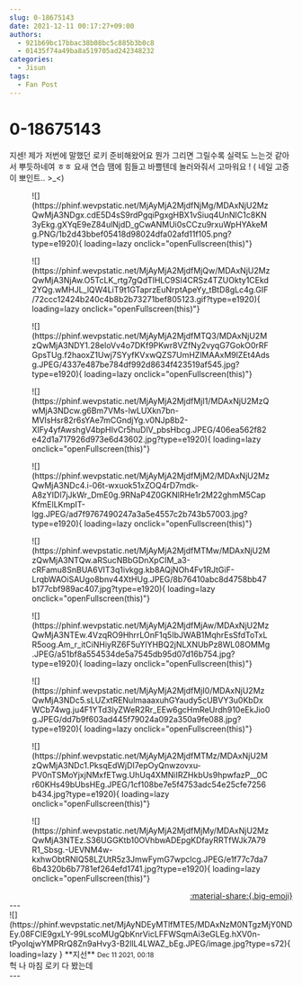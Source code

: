 ```yaml
---
slug: 0-18675143
date: 2021-12-11 00:17:27+09:00
authors:
  - 921b69bc17bbac38b08bc5c885b3b0c8
  - 01435f74a49ba8a519705ad242348232
categories:
  - Jisun
tags:
  - Fan Post
---
```


# 0-18675143

<div class="post-container" markdown="1">
<div class="content-container md-sidebar__scrollwrap" markdown="1">

지센! 제가 저번에 말했던 로키 준비해왔어요 뭔가 그리면 그릴수록 실력도 느는것 같아서 뿌듯하네여 ㅎㅎ 요새 연습 땜에 힘들고 바쁠텐데 놀러와줘서 고마워요 ! ( 네일 고증이 뽀인트.. &gt;_&lt;)
<figure markdown="1">
![](https://phinf.wevpstatic.net/MjAyMjA2MjdfNjMg/MDAxNjU2MzQwMjA3NDgx.cdE5D4sS9rdPgqiPgxgHBX1vSiuq4UnNIC1c8KN3yEkg.gXYqE9eZ84ulNjdD_gCwANMUi0sCCzu9rxuWpHYAkeMg.PNG/1b2d43bbef05418d98024dfa02afd11f105.png?type=e1920){ loading=lazy onclick="openFullscreen(this)"}
</figure>

<figure markdown="1">
![](https://phinf.wevpstatic.net/MjAyMjA2MjdfMjQw/MDAxNjU2MzQwMjA3NjAw.O5TcLK_rtg7gQdTlHLC9SI4CRSz4TZUOkty1CEkd2YQg.wMHJL_lQW4LiT9t1GTaprzEuNrptApeYy_tBtD8gLc4g.GIF/72ccc12424b240c4b8b2b73271bef805123.gif?type=e1920){ loading=lazy onclick="openFullscreen(this)"}
</figure>

<figure markdown="1">
![](https://phinf.wevpstatic.net/MjAyMjA2MjdfMTQ3/MDAxNjU2MzQwMjA3NDY1.28eloVv4o7DKf9PKwr8VZfNy2vyqG7GokO0rRFGpsTUg.f2haoxZ1Uwj7SYyfKVxwQZS7UmHZlMAAxM9lZEt4Adsg.JPEG/4337e487be784df992d8634f423519af545.jpg?type=e1920){ loading=lazy onclick="openFullscreen(this)"}
</figure>

<figure markdown="1">
![](https://phinf.wevpstatic.net/MjAyMjA2MjdfMjI1/MDAxNjU2MzQwMjA3NDcw.g6Bm7VMs-lwLUXkn7bn-MVIsHsr82r6sYAe7mCGndjYg.v0NJp8b2-XIFy4yfAwshgV4bpHIvCr5huDlV_pbsHbcg.JPEG/406ea562f82e42d1a717926d973e6d43602.jpg?type=e1920){ loading=lazy onclick="openFullscreen(this)"}
</figure>

<figure markdown="1">
![](https://phinf.wevpstatic.net/MjAyMjA2MjdfMjM2/MDAxNjU2MzQwMjA3NDc4.i-06t-wxuok51xZOQ4rD7mdk-A8zYIDl7jJkWr_DmE0g.9RNaP4Z0GKNlRHe1r2M22ghmM5CapKfmElLKmpIT-lgg.JPEG/ad7f9767490247a3a5e4557c2b743b57003.jpg?type=e1920){ loading=lazy onclick="openFullscreen(this)"}
</figure>

<figure markdown="1">
![](https://phinf.wevpstatic.net/MjAyMjA2MjdfMTMw/MDAxNjU2MzQwMjA3NTQw.aRSucNBbGDnXpCIM_a3-cRFamu8SnBUA6VIT3q1ivkgg.kb8AQjNOh4Fv1RJtGiF-LrqbWAOiSAUgo8bnv44XtHUg.JPEG/8b76410abc8d4758bb47b177cbf989ac407.jpg?type=e1920){ loading=lazy onclick="openFullscreen(this)"}
</figure>

<figure markdown="1">
![](https://phinf.wevpstatic.net/MjAyMjA2MjdfMjAw/MDAxNjU2MzQwMjA3NTEw.4VzqRO9HhrrLOnF1q5IbJWAB1MqhrEsSfdToTxLR5oog.Am_r_itCiNHiyRZ6F5uYlYHBQ2jNLXNUbPz8WL08OMMg.JPEG/a51bf8a554534de5a7545db95d07d16b754.jpg?type=e1920){ loading=lazy onclick="openFullscreen(this)"}
</figure>

<figure markdown="1">
![](https://phinf.wevpstatic.net/MjAyMjA2MjdfMjI0/MDAxNjU2MzQwMjA3NDc5.sLUZxtRENulmaaaxuhGYaudy5cUBVY3u0KbDxWCb74wg.ju4F1YTd3lyZWeR2Rr_EEw6gcHmReUrdh910eEkJio0g.JPEG/dd7b9f603ad445f79024a092a350a9fe088.jpg?type=e1920){ loading=lazy onclick="openFullscreen(this)"}
</figure>

<figure markdown="1">
![](https://phinf.wevpstatic.net/MjAyMjA2MjdfMTMz/MDAxNjU2MzQwMjA3NDc1.PksqEdWjDI7epOyQnwzovxu-PV0nTSMoYjxjNMxfETwg.UhUq4XMNiIRZHkbUs9hpwfazP__0Cr60KHs49bUbsHEg.JPEG/1cf108be7e5f4753adc54e25cfe7256b434.jpg?type=e1920){ loading=lazy onclick="openFullscreen(this)"}
</figure>

<figure markdown="1">
![](https://phinf.wevpstatic.net/MjAyMjA2MjdfMjMy/MDAxNjU2MzQwMjA3NTEz.S36UGGKtb10OVhbwADEpgKDfayRRTfWJk7A79R1_Sbsg.-UEVNM4w-kxhwObtRNIQ58LZUtR5z3JmwFymG7wpclcg.JPEG/e1f77c7da76b4320b6b7781ef264efd1741.jpg?type=e1920){ loading=lazy onclick="openFullscreen(this)"}
</figure>


</div>
</div>

<div style="text-align: right;" markdown="1">
<a href="https://weverse.io/fromis9/fanpost/0-18675143" style="text-align: right;">:material-share:{.big-emoji}</a>
</div>
---

<div class="comments-container md-sidebar__scrollwrap" markdown="1">
<div class="comment" markdown="1">
<div class='id-container' markdown="1">
![](https://phinf.wevpstatic.net/MjAyNDEyMTlfMTE5/MDAxNzM0NTgzMjY0NDEy.08FClE9gxLY-99LscoMUgQbKnrVicLFFWSqmAi3eGLEg.hXV0n-tPyoIqjwYMPRrQ8Zn9aHvy3-B2llL4LWAZ_bEg.JPEG/image.jpg?type=s72){ loading=lazy }
**<span class="artist">지선</span>** <small>Dec 11 2021, 00:18</small><br>
</div>
<div class='comment-body' markdown="1">
헉 나 마침 로키 다 봤는데
</div>
</div>
</div>
---
